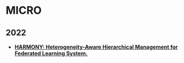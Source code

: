 # MICRO

## 2022

- **[HARMONY: Heterogeneity-Aware Hierarchical Management for Federated Learning System.](https://ieeexplore.ieee.org/abstract/document/9923843/)**